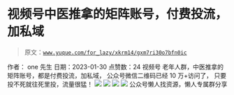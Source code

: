 # 视频号中医推拿的矩阵账号，付费投流，加私域

> 原文：[`www.yuque.com/for_lazy/xkrm14/gxm7ri30o7bfn0ic`](https://www.yuque.com/for_lazy/xkrm14/gxm7ri30o7bfn0ic)

<ne-p id="uda4bedb7" data-lake-id="uda4bedb7"><ne-text id="u321d3203">作者： one 先生</ne-text></ne-p> <ne-p id="ue63b9968" data-lake-id="ue63b9968"><ne-text id="ua299bec6">日期：2023-01-30</ne-text></ne-p> <ne-p id="u303d2655" data-lake-id="u303d2655"><ne-text id="u4d5088ac">点赞数：</ne-text><ne-text id="u4dca33d5" ne-bold="true">24</ne-text></ne-p> <ne-hole id="ue5c24604" data-lake-id="ue5c24604"><ne-card data-card-name="hr" data-card-type="block" id="y44Ox" data-event-boundary="card"><ne-p id="uecc7a881" data-lake-id="uecc7a881"><ne-text id="u4150b37f">视频号 老年人群，中医推拿的矩阵账号，都是付费投流，加私域， 公众号微信二维码已经 10 万+访问了， 只要投不死就往死里投，流量很猛！</ne-text></ne-p> <ne-p id="u5e2a80e4" data-lake-id="u5e2a80e4"><ne-card data-card-name="image" data-card-type="inline" id="qITGp" data-event-boundary="card">![](img/61ac6d7c323916aca257bd15d538de43.png)</ne-card></ne-p> <ne-p id="uf8b4fcd2" data-lake-id="uf8b4fcd2"><ne-card data-card-name="image" data-card-type="inline" id="RoKdz" data-event-boundary="card">![](img/9b316170a5355d0583dea49b85ba6639.png)</ne-card></ne-p> <ne-p id="u9ea590d9" data-lake-id="u9ea590d9"><ne-card data-card-name="image" data-card-type="inline" id="waOFC" data-event-boundary="card">![](img/6b51223da373d76aca65a359f4958f72.png)</ne-card></ne-p> <ne-p id="u537d9f83" data-lake-id="u537d9f83"><ne-card data-card-name="image" data-card-type="inline" id="j3Byb" data-event-boundary="card">![](img/33c9c6e7d423ec2be2df89f61df6b377.png)</ne-card></ne-p> <ne-hole id="u5bb0713b" data-lake-id="u5bb0713b"><ne-card data-card-name="hr" data-card-type="block" id="uyzz3" data-event-boundary="card"><ne-p id="u734f18f5" data-lake-id="u734f18f5"><ne-text id="u2bb98cb6">公众号懒人找资源，懒人专属群分享</ne-text></ne-p></ne-card></ne-hole></ne-card></ne-hole>